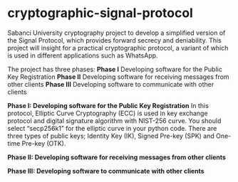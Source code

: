 # cryptographic-signal-protocol
  
  Sabanci University cryptography project to develop a simplified version of the Signal Protocol, which provides forward secrecy and deniability. This project will insight for a practical cryptographic protocol, a variant of which is used in different applications such as WhatsApp.

The project has three phases:
**Phase I** Developing software for the Public Key Registration
**Phase II** Developing software for receiving messages from other clients 
**Phase III** Developing software to communicate with other clients


**Phase I: Developing software for the Public Key Registration**
In this protocol, Elliptic Curve Cryptography (ECC) is used in key exchange protocol and digital signature algorithm with NIST-256 curve. You should select “secp256k1” for the elliptic curve in your python code. There are three types of public keys; Identity Key (IK), Signed Pre-key (SPK) and One-time Pre-key (OTK).

**Phase II: Developing software for receiving messages from other clients**


**Phase III: Developing software to communicate with other clients**
